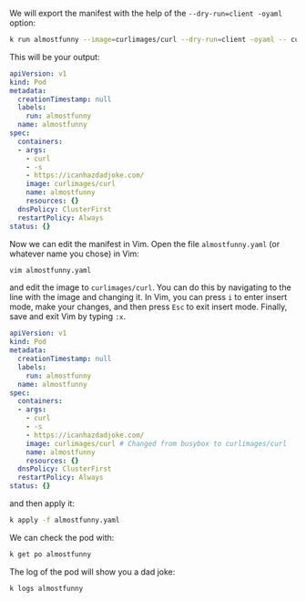We will export the manifest with the help of the `--dry-run=client -oyaml` option:

```bash
k run almostfunny --image=curlimages/curl --dry-run=client -oyaml -- curl -s https://icanhazdadjoke.com/ > almostfunny.yaml

```

This will be your output:

```yaml
apiVersion: v1
kind: Pod
metadata:
  creationTimestamp: null
  labels:
    run: almostfunny
  name: almostfunny
spec:
  containers:
  - args:
    - curl
    - -s
    - https://icanhazdadjoke.com/
    image: curlimages/curl
    name: almostfunny
    resources: {}
  dnsPolicy: ClusterFirst
  restartPolicy: Always
status: {}
```
Now we can edit the manifest in Vim. Open the file `almostfunny.yaml` (or whatever name you chose) in Vim:

```bash
vim almostfunny.yaml
```
and edit the image to `curlimages/curl`. You can do this by navigating to the line with the image and changing it. In Vim, you can press `i` to enter insert mode, make your changes, and then press `Esc` to exit insert mode. Finally, save and exit Vim by typing `:x`.

```yaml
apiVersion: v1
kind: Pod
metadata:
  creationTimestamp: null
  labels:
    run: almostfunny
  name: almostfunny
spec:
  containers:
  - args:
    - curl
    - -s
    - https://icanhazdadjoke.com/
    image: curlimages/curl # Changed from busybox to curlimages/curl
    name: almostfunny
    resources: {}
  dnsPolicy: ClusterFirst
  restartPolicy: Always
status: {}
```

and then apply it:

```bash
k apply -f almostfunny.yaml
```

We can check the pod with:

```bash
k get po almostfunny
```

The log of the pod will show you a dad joke:

```bash
k logs almostfunny
```